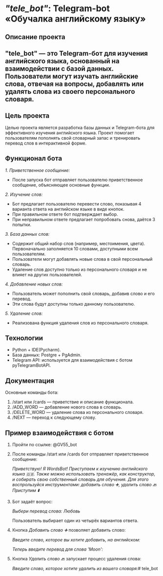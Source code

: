 # *"tele_bot"*: Telegram-bot «Обучалка английскому языку»

## Описание проекта
## "tele_bot" — это Telegram-бот для изучения английского языка, основанный на взаимодействии с базой данных. Пользователи могут изучать английские слова, отвечая на вопросы, добавлять или удалять слова из своего персонального словаря.

## Цель проекта
Целью проекта является разработка базы данных и Telegram-бота для эффективного изучения английского языка. Проект помогает пользователям пополнять свой словарный запас и тренировать перевод слов в интерактивной форме.

## Функционал бота
*1. Приветственное сообщение:*
- После запуска бот отправляет пользователю приветственное сообщение, объясняющее основные функции.

*2. Изучение слов:*
- Бот предлагает пользователю перевести слово, показывая 4 варианта ответа на английском языке в виде кнопок.
- При правильном ответе бот подтверждает выбор.
- При неправильном ответе предлагает попробовать снова, даётся 3 попытки.
  
*3. База данных слов:*
- Содержит общий набор слов (например, местоимения, цвета). Первоначально заполняется 10 словами, доступными всем пользователям.
- Пользователи могут добавлять новые слова в свой персональный словарь.
- Удаление слов доступно только из персонального словаря и не влияет на других пользователей.
  
*4. Добавление новых слов:*
- Пользователь может пополнить свой словарь, добавив слово и его перевод.
- Эти слова будут доступны только данному пользователю.
  
*5. Удаление слов:*
- Реализована функция удаления слов из персонального словаря.
  
## Технологии
- Python + IDE(Pycharm).
- База данных: Postgre + PgAdmin.
- Telegram API: используется для взаимодействия с ботом pyTelegramBotAPI.
  
## Документация
Основные команды бота:
1. /start или /cards — приветствие и описание функционала.
2. /ADD_WORD — добавление нового слова в словарь.
3. /DELETE_WORD — удаление слова из персонального словаря.
4. /NEXT — переход к следующему слову.

## Пример взаимодействия с ботом
1. Пройти по ссылке: @GV55_bot
2. После команды /start или /cards бот отправляет приветственное сообщение:
   
   *Приветствую!*
*Я WordsBot! Приступаем к изучению английского языка 🇬🇧.*
*Также можно использовать тренажёр,
как конструктор, и собирать свою собственный словарь для обучения.*
*Для этого воспрользуйся инструментами:*
*добавить слово ➕,*
*удалить слово 🔙*
*Приступим ⬇️*

2. Бот задаёт вопрос:

   *Выбери перевод слова: Любовь*

   Пользователь выбирает один из четырёх вариантов ответа.

3. Кнопка *Добавить слово ➕* позволяет добавить слово:
   
   *Введите слово, которое вы хотите добавить, на английском:*

   *Теперь введите перевод для слова 'Moon':*

4. Кнопка *Удалить слово 🔙* запускает процесс удаления слова:
   
   *Введите слово, которое хотите удалить из вашего словаря:*# tele_bot
